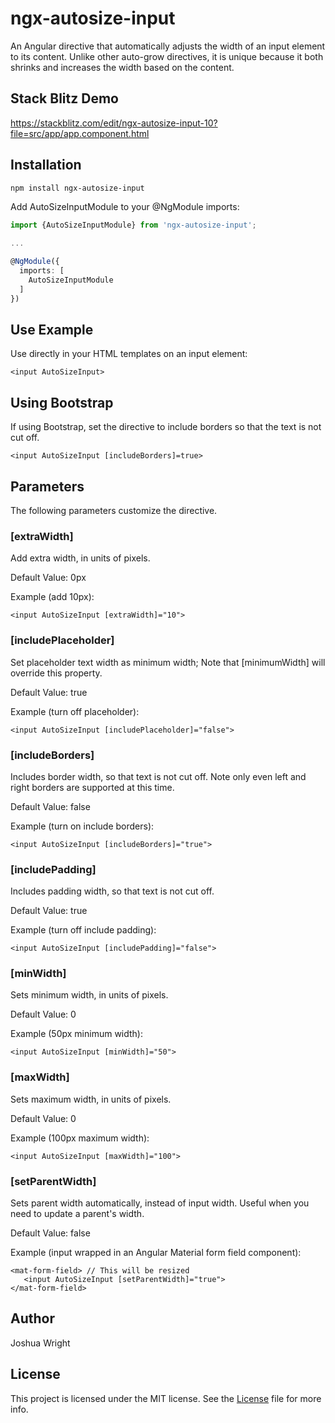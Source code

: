 # ngx-autosize-input
An Angular directive that automatically adjusts the width of an input element to its content. Unlike other auto-grow directives, it is unique because it both shrinks and increases the width based on the content.

## Stack Blitz Demo
https://stackblitz.com/edit/ngx-autosize-input-10?file=src/app/app.component.html

## Installation

```bash
npm install ngx-autosize-input
```

Add AutoSizeInputModule to your @NgModule imports:

```typescript
import {AutoSizeInputModule} from 'ngx-autosize-input';

...

@NgModule({
  imports: [
    AutoSizeInputModule
  ]
})
```

## Use Example
Use directly in your HTML templates on an input element:
 ```
<input AutoSizeInput>
```

## Using Bootstrap
If using Bootstrap, set the directive to include borders so that the text is not cut off.
 ```
<input AutoSizeInput [includeBorders]=true>
```

## Parameters
The following parameters customize the directive.

### \[extraWidth]

Add extra width, in units of pixels.

Default Value: 0px

Example (add 10px): 
 ```
<input AutoSizeInput [extraWidth]="10">
```

### \[includePlaceholder]

Set placeholder text width as minimum width;
Note that [minimumWidth] will override this property.

Default Value: true

Example (turn off placeholder): 
 ```
<input AutoSizeInput [includePlaceholder]="false">
```

### \[includeBorders]

Includes border width, so that text is not cut off.
Note only even left and right borders are supported at this time.

Default Value: false

Example (turn on include borders):
 ```
<input AutoSizeInput [includeBorders]="true">
```

### \[includePadding]

Includes padding width, so that text is not cut off.

Default Value: true

Example (turn off include padding): 
 ```
<input AutoSizeInput [includePadding]="false">
```

### \[minWidth]

Sets minimum width, in units of pixels.

Default Value: 0

Example (50px minimum width): 
 ```
<input AutoSizeInput [minWidth]="50">
```

### \[maxWidth]

Sets maximum width, in units of pixels.

Default Value: 0

Example (100px maximum width): 
 ```
<input AutoSizeInput [maxWidth]="100">
```

### \[setParentWidth]

Sets parent width automatically, instead of input width. Useful when you need to update a parent's width.

Default Value: false

Example (input wrapped in an Angular Material form field component): 
 ```
<mat-form-field> // This will be resized
    <input AutoSizeInput [setParentWidth]="true">
</mat-form-field>
```

## Author
Joshua Wright

## License
This project is licensed under the MIT license. See the [License](LICENSE) file for more info.
